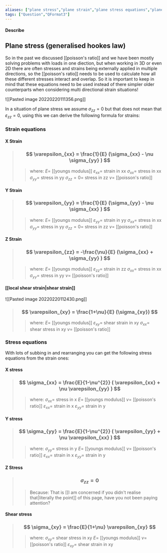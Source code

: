 ```yaml
---
aliases: ["plane stress","plane strain","plane stress equations","plane stain equations"]
tags: ["Question","QFormat3"]
---
```


#### Describe
## Plane stress (generalised hookes law)
So in the past we discussed [[poisson's ratio]] and we have been mostly solving problems with loads in one diection, but when working in 3D or even 2D there are often stresses and strains being externally applied in multiple directions, so the [[poisson's ratio]] needs to be used to calculate how all these different stresses interact and overlap. So it is important to keep in mind that these equations need to be used instead of there simpler older counterparts when considering multi directional strain situations!

![[Pasted image 20220220111356.png]]

In a situation of plane stress we assume $\sigma_{zz}=0$ but that does not mean that $\varepsilon_{zz}=0$, using this we can derive the following formula for strains:

### Strain equations

#### X Strain

> ### $$ \varepsilon_{xx} = \frac{1}{E} (\sigma_{xx} - \nu \sigma_{yy} ) $$ 
>> where:
>> $E=$ [[youngs modulus]]
>> $\varepsilon_{xx}=$ strain in xx
>> $\sigma_{xx}=$ stress in xx
>> $\sigma_{yy}=$ stress in yy
>> $\sigma_{zz}=0=$ stress in zz
>> $\nu=$ [[poisson's ratio]]

#### Y Strain

> ### $$ \varepsilon_{yy} = \frac{1}{E} (\sigma_{yy} - \nu \sigma_{xx} ) $$ 
>> where:
>> $E=$ [[youngs modulus]]
>> $\varepsilon_{yy}=$ strain in yy
>> $\sigma_{xx}=$ stress in xx
>> $\sigma_{yy}=$ stress in yy
>> $\sigma_{zz}=0=$ stress in zz
>> $\nu=$ [[poisson's ratio]]

#### Z Strain

> ### $$ \varepsilon_{zz} = -\frac{\nu}{E} (\sigma_{xx} + \sigma_{yy} ) $$ 
>> where:
>> $E=$ [[youngs modulus]]
>> $\varepsilon_{zz}=$ strain in zz
>> $\sigma_{xx}=$ stress in xx
>> $\sigma_{yy}=$ stress in yy
>> $\nu=$ [[poisson's ratio]]

#### [[local shear strain|shear strain]]

![[Pasted image 20220220112430.png]]

> ### $$ \varepsilon_{xy} = \frac{1+\nu}{E} (\sigma_{xy}) $$ 
>> where:
>> $E=$ [[youngs modulus]]
>> $\varepsilon_{xy}=$ shear strain in xy
>> $\sigma_{xx}=$ shear stress in xy
>> $\nu=$ [[poisson's ratio]]

### Stress equations
With lots of subbing in and rearranging you can get the following stress equations from the strain ones:

#### X stress

> ### $$ \sigma_{xx} = \frac{E}{1-\nu^{2}} ( \varepsilon_{xx} + \nu \varepsilon_{yy} ) $$ 
>> where:
>> $\sigma_{xx}=$ stress in x
>> $E=$ [[youngs modulus]]
>> $\nu=$ [[poisson's ratio]]
>> $\varepsilon_{xx}=$ strain in x
>> $\varepsilon_{yy}=$ strain in y

#### Y stress

> ### $$ \sigma_{yy} = \frac{E}{1-\nu^{2}} ( \varepsilon_{yy} + \nu \varepsilon_{xx} ) $$ 
>> where:
>> $\sigma_{yy}=$ stress in y
>> $E=$ [[youngs modulus]]
>> $\nu=$ [[poisson's ratio]]
>> $\varepsilon_{xx}=$ strain in x
>> $\varepsilon_{yy}=$ strain in y

#### Z Stress

> ### $$ \sigma_{zz} = 0 $$
>> Because:
>> That is [[I am concerned if you didn't realise that|literally the point]] of this page, have you not been paying attention?

#### Shear stress

> ### $$ \sigma_{xy} = \frac{E}{1+\nu} \varepsilon_{xy} $$ 
>> where:
>> $\sigma_{xy}=$ shear stress in xy
>> $E=$ [[youngs modulus]]
>> $\nu=$ [[poisson's ratio]]
>> $\varepsilon_{xy}=$ shear strain in xy